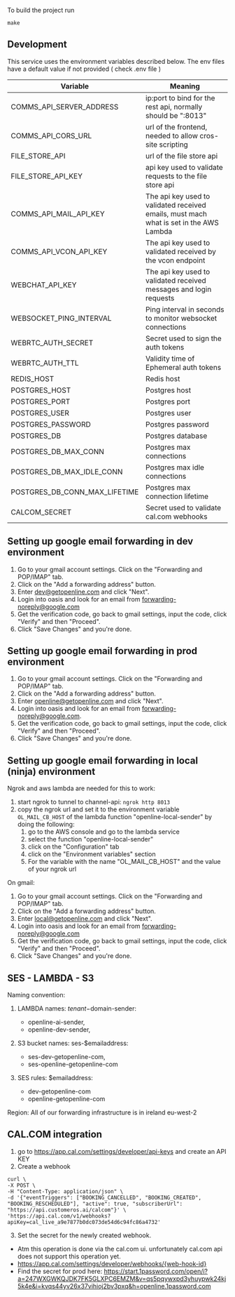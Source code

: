 


To build the project run

```
make
```

## Development

This service uses the environment variables described below. The env files have a default value if not provided ( check .env file )

| Variable                        | Meaning                                                                                |
|---------------------------------|----------------------------------------------------------------------------------------|
| COMMS_API_SERVER_ADDRESS        | ip:port to bind for the rest api, normally should be ":8013"                           |
| COMMS_API_CORS_URL              | url of the frontend, needed to allow cros-site scripting                               |
| FILE_STORE_API                  | url of the file store api                                                              |
| FILE_STORE_API_KEY              | api key used to validate requests to the file store api                                |
| COMMS_API_MAIL_API_KEY          | The api key used to validated received emails, must mach what is set in the AWS Lambda |
| COMMS_API_VCON_API_KEY          | The api key used to validated received by the vcon endpoint                            |
| WEBCHAT_API_KEY                 | The api key used to validated received messages and login requests                     |
| WEBSOCKET_PING_INTERVAL         | Ping interval in seconds to monitor websocket connections                              |
| WEBRTC_AUTH_SECRET              | Secret used to sign the auth tokens                                                    |
| WEBRTC_AUTH_TTL                 | Validity time of Ephemeral auth tokens                                                 |
| REDIS_HOST                      | Redis host                                                                             |
| POSTGRES_HOST                   | Postgres host                                                                          |
| POSTGRES_PORT                   | Postgres port                                                                          |
| POSTGRES_USER                   | Postgres user                                                                          |
| POSTGRES_PASSWORD               | Postgres password                                                                      |
| POSTGRES_DB                     | Postgres database                                                                      |
| POSTGRES_DB_MAX_CONN            | Postgres max connections                                                               |
| POSTGRES_DB_MAX_IDLE_CONN       | Postgres max idle connections                                                          |
| POSTGRES_DB_CONN_MAX_LIFETIME   | Postgres max connection lifetime                                                       |
| CALCOM_SECRET                   | Secret used to validate cal.com webhooks                                               |





## Setting up google email forwarding in dev environment
1. Go to your gmail account settings. Click on the "Forwarding and POP/IMAP" tab.
2. Click on the "Add a forwarding address" button.
3. Enter dev@getopenline.com and click "Next".
4. Login into oasis and look for an email from forwarding-noreply@google.com
5. Get the verification code, go back to gmail settings, input the code, click "Verify" and then "Proceed".
6. Click "Save Changes" and you're done.

## Setting up google email forwarding in prod environment
1. Go to your gmail account settings. Click on the "Forwarding and POP/IMAP" tab.
2. Click on the "Add a forwarding address" button.
3. Enter openline@getopenline.com and click "Next".
4. Login into oasis and look for an email from forwarding-noreply@google.com.
5. Get the verification code, go back to gmail settings, input the code, click "Verify" and then "Proceed".
6. Click "Save Changes" and you're done.

## Setting up google email forwarding in local (ninja) environment
Ngrok and aws lambda are needed for this to work:
1. start ngrok to tunnel to channel-api: `ngrok http 8013`
2. copy the ngrok url and set it to the environment variable `OL_MAIL_CB_HOST` of the lambda function "openline-local-sender" by doing the following:
   1. go to the AWS console and go to the lambda service
   2. select the function "openline-local-sender"
   3. click on the "Configuration" tab
   4. click on the "Environment variables" section
   5. For the variable with the name "OL_MAIL_CB_HOST" and the value of your ngrok url

On gmail:
1. Go to your gmail account settings. Click on the "Forwarding and POP/IMAP" tab.
2. Click on the "Add a forwarding address" button.
3. Enter local@getopenline.com and click "Next".
4. Login into oasis and look for an email from forwarding-noreply@google.com
5. Get the verification code, go back to gmail settings, input the code, click "Verify" and then "Proceed".
6. Click "Save Changes" and you're done.

## SES - LAMBDA - S3
Naming convention:
1. LAMBDA names: $tenant-$domain-sender: 
   * openline-ai-sender,
   * openline-dev-sender, 

2. S3 bucket names: ses-$emailaddress: 
   * ses-dev-getopenline-com, 
   * ses-openline-getopenline-com
3. SES rules: $emailaddress:
    * dev-getopenline-com
    * openline-getopenline-com

Region: All of our forwarding infrastructure is in ireland eu-west-2

## CAL.COM integration
1. go to https://app.cal.com/settings/developer/api-keys and create an API KEY
2. Create a webhook
```
curl \
-X POST \
-H "Content-Type: application/json" \
-d '{"eventTriggers": ["BOOKING_CANCELLED", "BOOKING_CREATED", "BOOKING_RESCHEDULED"], "active": true, "subscriberUrl": "https://api.customeros.ai/calcom"}' \
'https://api.cal.com/v1/webhooks?apiKey=cal_live_a9e7877b0dc073de54d6c94fc86a4732'
```
3. Set the secret for the newly created webhook. 
- Atm this operation is done via the cal.com ui. unfortunately cal.com api does not support this operation yet.
- https://app.cal.com/settings/developer/webhooks/{web-hook-id}
- Find the secret for prod here: https://start.1password.com/open/i?a=247WXGWKQJDK7FK5GLXPC6EMZM&v=qs5pqywxpd3yhuypwk24kj5k4e&i=kvqs44yv26x37vihioj2bv3pxq&h=openline.1password.com


